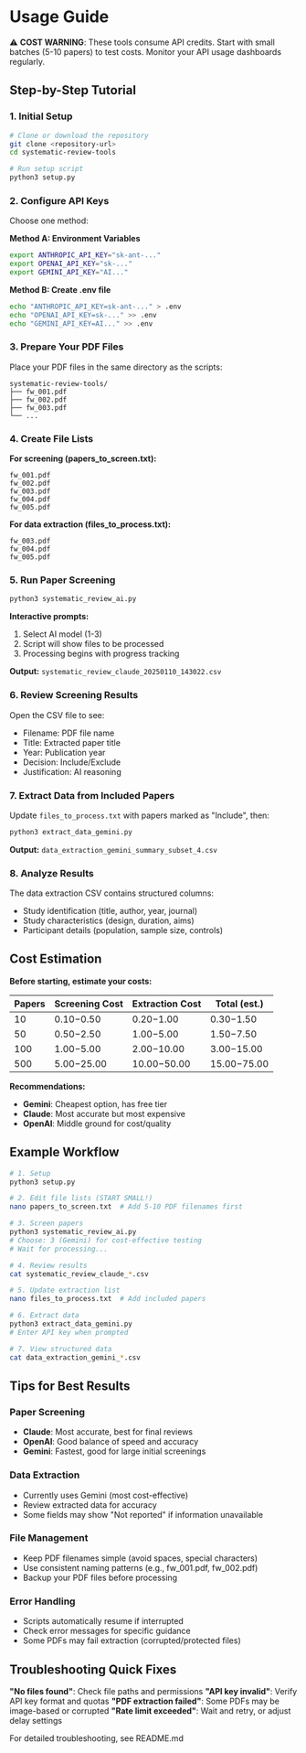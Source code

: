 # Usage Guide

⚠️ **COST WARNING**: These tools consume API credits. Start with small batches (5-10 papers) to test costs. Monitor your API usage dashboards regularly.

## Step-by-Step Tutorial

### 1. Initial Setup

```bash
# Clone or download the repository
git clone <repository-url>
cd systematic-review-tools

# Run setup script
python3 setup.py
```

### 2. Configure API Keys

Choose one method:

**Method A: Environment Variables**
```bash
export ANTHROPIC_API_KEY="sk-ant-..."
export OPENAI_API_KEY="sk-..."
export GEMINI_API_KEY="AI..."
```

**Method B: Create .env file**
```bash
echo "ANTHROPIC_API_KEY=sk-ant-..." > .env
echo "OPENAI_API_KEY=sk-..." >> .env
echo "GEMINI_API_KEY=AI..." >> .env
```

### 3. Prepare Your PDF Files

Place your PDF files in the same directory as the scripts:
```
systematic-review-tools/
├── fw_001.pdf
├── fw_002.pdf
├── fw_003.pdf
└── ...
```

### 4. Create File Lists

**For screening (papers_to_screen.txt):**
```
fw_001.pdf
fw_002.pdf
fw_003.pdf
fw_004.pdf
fw_005.pdf
```

**For data extraction (files_to_process.txt):**
```
fw_003.pdf
fw_004.pdf
fw_005.pdf
```

### 5. Run Paper Screening

```bash
python3 systematic_review_ai.py
```

**Interactive prompts:**
1. Select AI model (1-3)
2. Script will show files to be processed
3. Processing begins with progress tracking

**Output:** `systematic_review_claude_20250110_143022.csv`

### 6. Review Screening Results

Open the CSV file to see:
- Filename: PDF file name
- Title: Extracted paper title
- Year: Publication year
- Decision: Include/Exclude
- Justification: AI reasoning

### 7. Extract Data from Included Papers

Update `files_to_process.txt` with papers marked as "Include", then:

```bash
python3 extract_data_gemini.py
```

**Output:** `data_extraction_gemini_summary_subset_4.csv`

### 8. Analyze Results

The data extraction CSV contains structured columns:
- Study identification (title, author, year, journal)
- Study characteristics (design, duration, aims)
- Participant details (population, sample size, controls)

## Cost Estimation

**Before starting, estimate your costs:**

| Papers | Screening Cost | Extraction Cost | Total (est.) |
|--------|---------------|-----------------|--------------|
| 10     | $0.10-$0.50   | $0.20-$1.00     | $0.30-$1.50  |
| 50     | $0.50-$2.50   | $1.00-$5.00     | $1.50-$7.50  |
| 100    | $1.00-$5.00   | $2.00-$10.00    | $3.00-$15.00 |
| 500    | $5.00-$25.00  | $10.00-$50.00   | $15.00-$75.00|

**Recommendations:**
- **Gemini**: Cheapest option, has free tier
- **Claude**: Most accurate but most expensive
- **OpenAI**: Middle ground for cost/quality

## Example Workflow

```bash
# 1. Setup
python3 setup.py

# 2. Edit file lists (START SMALL!)
nano papers_to_screen.txt  # Add 5-10 PDF filenames first

# 3. Screen papers
python3 systematic_review_ai.py
# Choose: 3 (Gemini) for cost-effective testing
# Wait for processing...

# 4. Review results
cat systematic_review_claude_*.csv

# 5. Update extraction list
nano files_to_process.txt  # Add included papers

# 6. Extract data
python3 extract_data_gemini.py
# Enter API key when prompted

# 7. View structured data
cat data_extraction_gemini_*.csv
```

## Tips for Best Results

### Paper Screening
- **Claude**: Most accurate, best for final reviews
- **OpenAI**: Good balance of speed and accuracy
- **Gemini**: Fastest, good for large initial screenings

### Data Extraction
- Currently uses Gemini (most cost-effective)
- Review extracted data for accuracy
- Some fields may show "Not reported" if information unavailable

### File Management
- Keep PDF filenames simple (avoid spaces, special characters)
- Use consistent naming patterns (e.g., fw_001.pdf, fw_002.pdf)
- Backup your PDF files before processing

### Error Handling
- Scripts automatically resume if interrupted
- Check error messages for specific guidance
- Some PDFs may fail extraction (corrupted/protected files)

## Troubleshooting Quick Fixes

**"No files found"**: Check file paths and permissions
**"API key invalid"**: Verify API key format and quotas
**"PDF extraction failed"**: Some PDFs may be image-based or corrupted
**"Rate limit exceeded"**: Wait and retry, or adjust delay settings

For detailed troubleshooting, see README.md